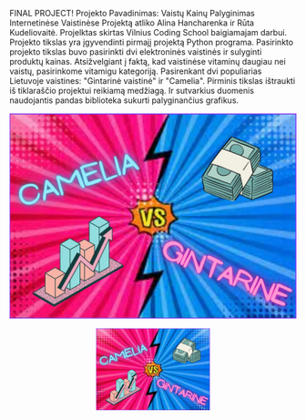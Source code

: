 FINAL PROJECT!
Projekto Pavadinimas: Vaistų Kainų Palyginimas Internetinėse Vaistinėse
Projektą atliko Alina Hancharenka ir Rūta Kudeliovaitė.
Projelktas skirtas Vilnius Coding School baigiamajam darbui.
Projekto tikslas yra įgyvendinti pirmajį projektą Python programa. Pasirinkto projekto tikslas buvo pasirinkti dvi elektroninės vaistinės ir sulyginti produktų kainas.
Atsižvelgiant į faktą, kad vaistinėse vitaminų daugiau nei vaistų, pasirinkome vitamigu kategoriją.
Pasirenkant dvi populiarias Lietuvoje vaistines: "Gintarinė vaistinė" ir "Camelia".
Pirminis tikslas ištraukti iš tiklaraščio projektui reikiamą medžiagą. Ir sutvarkius duomenis naudojantis pandas biblioteka sukurti palyginančius grafikus.


![Image alt](https://github.com/AlaskasCode/FINALINIS/blob/main/photo_5467865471345872671_y.jpg)
<p align="center">
<img width="200px" src="photo_5467865471345872671_y.jpg" alt="qr"/>
</p>
